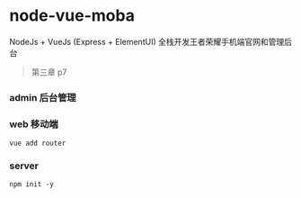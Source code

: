 # node-vue-moba
NodeJs + VueJs (Express + ElementUI) 全栈开发王者荣耀手机端官网和管理后台

> 第三章 p7

### admin 后台管理

### web 移动端

```shell
vue add router
```

### server 

```shell
npm init -y
```



